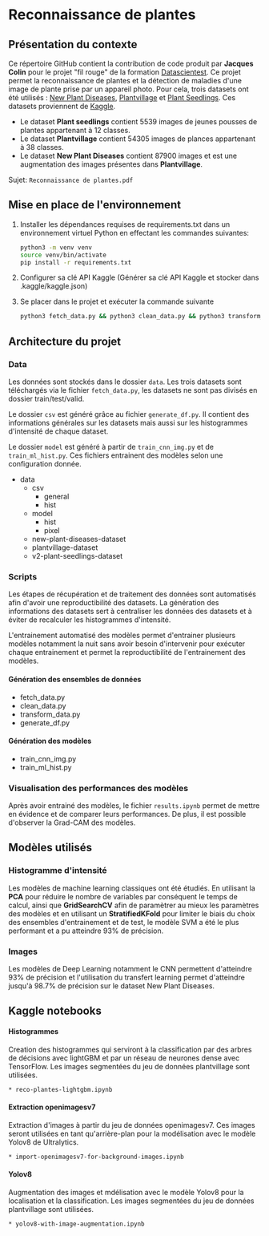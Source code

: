 # Reconnaissance de plantes

## Présentation du contexte

Ce répertoire GitHub contient la contribution de code produit par **Jacques Colin** pour le projet "fil rouge" de la formation [Datascientest](https://datascientest.com/formation-data-scientist). Ce projet permet la reconnaissance de plantes et la détection de maladies d'une image de plante prise par un appareil photo.
Pour cela, trois datasets ont été utilisés : [New Plant Diseases](https://www.kaggle.com/datasets/vipoooool/new-plant-diseases-dataset), [Plantvillage](https://www.kaggle.com/datasets/abdallahalidev/plantvillage-dataset) et [Plant Seedlings](https://www.kaggle.com/datasets/vbookshelf/v2-plant-seedlings-dataset). Ces datasets proviennent de [Kaggle](https://www.kaggle.com/).

* Le dataset **Plant seedlings** contient 5539 images de jeunes pousses de plantes appartenant à 12 classes.
* Le dataset **Plantvillage** contient 54305 images de plances appartenant à 38 classes.
* Le dataset **New Plant Diseases** contient 87900 images et est une augmentation des images présentes dans **Plantvillage**.

Sujet: `Reconnaissance de plantes.pdf`

## Mise en place de l'environnement

1. Installer les dépendances requises de requirements.txt dans un environnement virtuel Python en effectant les commandes suivantes:

    ```bash
    python3 -m venv venv
    source venv/bin/activate
    pip install -r requirements.txt
    ```

2. Configurer sa clé API Kaggle (Générer sa clé API Kaggle et stocker dans .kaggle/kaggle.json)

3. Se placer dans le projet et exécuter la commande suivante

    ```bash
    python3 fetch_data.py && python3 clean_data.py && python3 transform_data.py && python3 generate_df.py
    ```

## Architecture du projet

### Data

Les données sont stockés dans le dossier `data`. Les trois datasets sont téléchargés via le fichier `fetch_data.py`, les datasets ne sont pas divisés en dossier train/test/valid.

Le dossier `csv` est généré grâce au fichier `generate_df.py`. Il contient des informations générales sur les datasets mais aussi sur les histogrammes d'intensité de chaque dataset.

Le dossier `model` est généré à partir de `train_cnn_img.py` et de `train_ml_hist.py`. Ces fichiers entrainent des modèles selon une configuration donnée.

* data
  * csv
    * general
    * hist
  * model
    * hist
    * pixel
  * new-plant-diseases-dataset
  * plantvillage-dataset
  * v2-plant-seedlings-dataset

### Scripts

Les étapes de récupération et de traitement des données sont automatisés afin d'avoir une reproductibilité des datasets. La génération des informations des datasets sert à centraliser les données des datasets et à éviter de recalculer les histogrammes d'intensité.

L'entrainement automatisé des modèles permet d'entrainer plusieurs modèles notamment la nuit sans avoir besoin d'intervenir pour exécuter chaque entrainement et permet la reproductibilité de l'entrainement des modèles.

#### Génération des ensembles de données

* fetch_data.py
* clean_data.py
* transform_data.py
* generate_df.py

#### Génération des modèles

* train_cnn_img.py
* train_ml_hist.py

### Visualisation des performances des modèles

Après avoir entrainé des modèles, le fichier `results.ipynb` permet de mettre en évidence et de comparer leurs performances. De plus, il est possible d'observer la Grad-CAM des modèles.

## Modèles utilisés

### Histogramme d'intensité

Les modèles de machine learning classiques ont été étudiés. En utilisant la **PCA** pour réduire le nombre de variables par conséquent le temps de calcul, ainsi que **GridSearchCV** afin de paramètrer au mieux les paramètres des modèles et en utilisant un **StratifiedKFold** pour limiter le biais du choix des ensembles d'entrainement et de test, le modèle SVM a été le plus performant et a pu atteindre 93% de précision.

### Images

Les modèles de Deep Learning notamment le CNN permettent d'atteindre 93% de précision et l'utilisation du transfert learning permet d'atteindre jusqu'à 98.7% de précision sur le dataset New Plant Diseases.

## Kaggle notebooks
#### Histogrammes
Creation des histogrammes qui serviront à la classification par des arbres de décisions avec lightGBM et par un réseau de neurones dense avec TensorFlow.
Les images segmentées du jeu de données plantvillage sont utilisées.

    * reco-plantes-lightgbm.ipynb

#### Extraction openimagesv7
Extraction d'images à partir du jeu de données openimagesv7. Ces images seront utilisées en tant qu'arrière-plan pour la modélisation avec le modèle Yolov8 de Ultralytics.

    * import-openimagesv7-for-background-images.ipynb

#### Yolov8
Augmentation des images et mdélisation avec le modèle Yolov8 pour la localisation et la classification. Les images segmentées du jeu de données plantvillage sont utilisées.

    * yolov8-with-image-augmentation.ipynb
